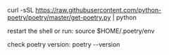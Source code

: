 curl -sSL https://raw.githubusercontent.com/python-poetry/poetry/master/get-poetry.py | python

restart the shell or run:
	source $HOME/.poetry/env

check poetry version:
	poetry --version


